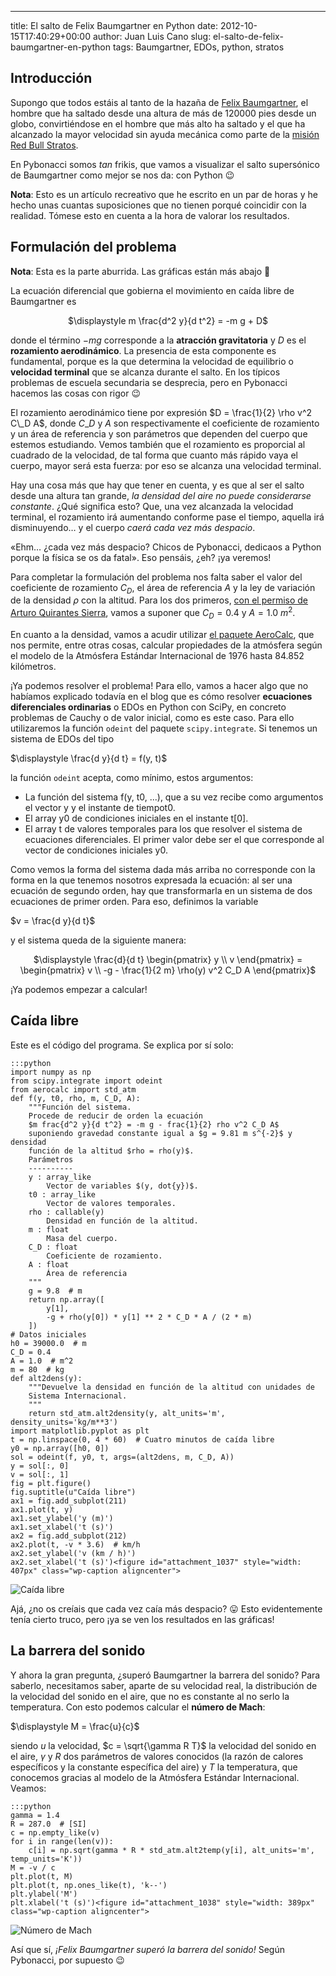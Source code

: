 ---
title: El salto de Felix Baumgartner en Python
date: 2012-10-15T17:40:29+00:00
author: Juan Luis Cano
slug: el-salto-de-felix-baumgartner-en-python
tags: Baumgartner, EDOs, python, stratos

## Introducción

Supongo que todos estáis al tanto de la hazaña de [Felix Baumgartner](http://en.wikipedia.org/wiki/Felix_Baumgartner), el hombre que ha saltado desde una altura de más de 120000 pies desde un globo, convirtiéndose en el hombre que más alto ha saltado y el que ha alcanzado la mayor velocidad sin ayuda mecánica como parte de la [misión Red Bull Stratos](http://www.redbullstratos.com/).



En Pybonacci somos _tan_ frikis, que vamos a visualizar el salto supersónico de Baumgartner como mejor se nos da: con Python 😉

<!--more-->

**Nota**: Esto es un artículo recreativo que he escrito en un par de horas y he hecho unas cuantas suposiciones que no tienen porqué coincidir con la realidad. Tómese esto en cuenta a la hora de valorar los resultados.

## Formulación del problema

**Nota**: Esta es la parte aburrida. Las gráficas están más abajo 🙂

La ecuación diferencial que gobierna el movimiento en caída libre de Baumgartner es

<p style="text-align:center">
  $\displaystyle m \frac{d^2 y}{d t^2} = -m g + D$
</p>

donde el término $-m g$ corresponde a la **atracción gravitatoria** y $D$ es el **rozamiento aerodinámico**. La presencia de esta componente es fundamental, porque es la que determina la velocidad de equilibrio o **velocidad terminal** que se alcanza durante el salto. En los típicos problemas de escuela secundaria se desprecia, pero en Pybonacci hacemos las cosas con rigor 😉

El rozamiento aerodinámico tiene por expresión $D = \frac{1}{2} \rho v^2 C\_D A$, donde $C\_D$ y $A$ son respectivamente el coeficiente de rozamiento y un área de referencia y son parámetros que dependen del cuerpo que estemos estudiando. Vemos también que el rozamiento es proporcial al cuadrado de la velocidad, de tal forma que cuanto más rápido vaya el cuerpo, mayor será esta fuerza: por eso se alcanza una velocidad terminal.

Hay una cosa más que hay que tener en cuenta, y es que al ser el salto desde una altura tan grande, _la densidad del aire no puede considerarse constante_. ¿Qué significa esto? Que, una vez alcanzada la velocidad terminal, el rozamiento irá aumentando conforme pase el tiempo, aquella irá disminuyendo… y el cuerpo _caerá cada vez más despacio_.

«Ehm… ¿cada vez más despacio? Chicos de Pybonacci, dedicaos a Python porque la física se os da fatal». Eso pensáis, ¿eh? ¡ya veremos!

Para completar la formulación del problema nos falta saber el valor del coeficiente de rozamiento $C_D$, el área de referencia $A$ y la ley de variación de la densidad $\rho$ con la altitud. Para los dos primeros, [con el permiso de Arturo Quirantes Sierra](http://fisicadepelicula.blogspot.com.es/2012/10/la-fisica-del-salto-baumgartner.html), vamos a suponer que $C_D = 0.4$ y $A = 1.0~m^2$.

En cuanto a la densidad, vamos a acudir utilizar [el paquete AeroCalc](http://pypi.python.org/pypi/AeroCalc/), que nos permite, entre otras cosas, calcular propiedades de la atmósfera según el modelo de la Atmósfera Estándar Internacional de 1976 hasta 84.852 kilómetros.

¡Ya podemos resolver el problema! Para ello, vamos a hacer algo que no habíamos explicado todavía en el blog que es cómo resolver **ecuaciones diferenciales ordinarias** o EDOs en Python con SciPy, en concreto problemas de Cauchy o de valor inicial, como es este caso. Para ello utilizaremos la función `odeint` del paquete `scipy.integrate`. Si tenemos un sistema de EDOs del tipo

$\displaystyle \frac{d y}{d t} = f(y, t)$

la función `odeint` acepta, como mínimo, estos argumentos:

  * La función del sistema f(y, t0, ...), que a su vez recibe como argumentos el vector y y el instante de tiempot0.
  * El array y0 de condiciones iniciales en el instante t[0].
  * El array t de valores temporales para los que resolver el sistema de ecuaciones diferenciales. El primer valor debe ser el que corresponde al vector de condiciones iniciales y0.

Como vemos la forma del sistema dada más arriba no corresponde con la forma en la que tenemos nosotros expresada la ecuación: al ser una ecuación de segundo orden, hay que transformarla en un sistema de dos ecuaciones de primer orden. Para eso, definimos la variable

$v = \frac{d y}{d t}$

y el sistema queda de la siguiente manera:

<p style="text-align:center">
  $\displaystyle \frac{d}{d t} \begin{pmatrix} y \\ v \end{pmatrix} = \begin{pmatrix} v \\ -g - \frac{1}{2 m} \rho(y) v^2 C_D A \end{pmatrix}$
</p>

¡Ya podemos empezar a calcular!

## Caída libre

Este es el código del programa. Se explica por sí solo:

    :::python
    import numpy as np
    from scipy.integrate import odeint
    from aerocalc import std_atm
    def f(y, t0, rho, m, C_D, A):
        """Función del sistema.
        Procede de reducir de orden la ecuación
        $m frac{d^2 y}{d t^2} = -m g - frac{1}{2} rho v^2 C_D A$
        suponiendo gravedad constante igual a $g = 9.81 m s^{-2}$ y densidad
        función de la altitud $rho = rho(y)$.
        Parámetros
        ----------
        y : array_like
            Vector de variables $(y, dot{y})$.
        t0 : array_like
            Vector de valores temporales.
        rho : callable(y)
            Densidad en función de la altitud.
        m : float
            Masa del cuerpo.
        C_D : float
            Coeficiente de rozamiento.
        A : float
            Área de referencia
        """
        g = 9.8  # m
        return np.array([
            y[1],
            -g + rho(y[0]) * y[1] ** 2 * C_D * A / (2 * m)
        ])
    # Datos iniciales
    h0 = 39000.0  # m
    C_D = 0.4
    A = 1.0  # m^2
    m = 80  # kg
    def alt2dens(y):
        """Devuelve la densidad en función de la altitud con unidades de
        Sistema Internacional.
        """
        return std_atm.alt2density(y, alt_units='m', density_units='kg/m**3')
    import matplotlib.pyplot as plt
    t = np.linspace(0, 4 * 60)  # Cuatro minutos de caída libre
    y0 = np.array([h0, 0])
    sol = odeint(f, y0, t, args=(alt2dens, m, C_D, A))
    y = sol[:, 0]
    v = sol[:, 1]
    fig = plt.figure()
    fig.suptitle(u"Caída libre")
    ax1 = fig.add_subplot(211)
    ax1.plot(t, y)
    ax1.set_ylabel('y (m)')
    ax1.set_xlabel('t (s)')
    ax2 = fig.add_subplot(212)
    ax2.plot(t, -v * 3.6)  # km/h
    ax2.set_ylabel('v (km / h)')
    ax2.set_xlabel('t (s)')<figure id="attachment_1037" style="width: 407px" class="wp-caption aligncenter">

![Caída libre](http://pybonacci.org/images/2012/10/caida_libre2.png)

Ajá, ¿no os creíais que cada vez caía más despacio? 😛 Esto evidentemente tenía cierto truco, pero ¡ya se ven los resultados en las gráficas!

## La barrera del sonido

Y ahora la gran pregunta, ¿superó Baumgartner la barrera del sonido? Para saberlo, necesitamos saber, aparte de su velocidad real, la distribución de la velocidad del sonido en el aire, que no es constante al no serlo la temperatura. Con esto podemos calcular el **número de Mach**:

$\displaystyle M = \frac{u}{c}$

siendo $u$ la velocidad, $c = \sqrt{\gamma R T}$ la velocidad del sonido en el aire, $\gamma$ y $R$ dos parámetros de valores conocidos (la razón de calores específicos y la constante específica del aire) y $T$ la temperatura, que conocemos gracias al modelo de la Atmósfera Estándar Internacional. Veamos:

    :::python
    gamma = 1.4
    R = 287.0  # [SI]
    c = np.empty_like(v)
    for i in range(len(v)):
        c[i] = np.sqrt(gamma * R * std_atm.alt2temp(y[i], alt_units='m', temp_units='K'))
    M = -v / c
    plt.plot(t, M)
    plt.plot(t, np.ones_like(t), 'k--')
    plt.ylabel('M')
    plt.xlabel('t (s)')<figure id="attachment_1038" style="width: 389px" class="wp-caption aligncenter">

![Número de Mach](http://pybonacci.org/images/2012/10/mach_number.png)

Así que sí, _¡Felix Baumgartner superó la barrera del sonido!_ Según Pybonacci, por supuesto 😉